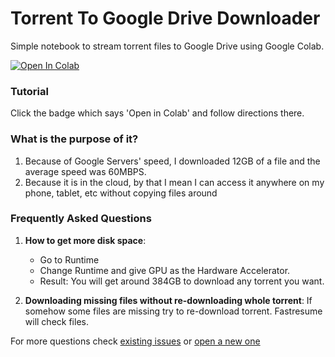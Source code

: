# Torrent To Google Drive Downloader
Simple notebook to stream torrent files to Google Drive using Google Colab.

<a href="https://colab.research.google.com/github/arindas/Torrent-To-Google-Drive-Downloader/blob/master/Torrent_To_Google_Drive_Downloader.ipynb" target="_parent"><img src="https://colab.research.google.com/assets/colab-badge.svg" alt="Open In Colab"/></a>

### Tutorial
Click the badge which says 'Open in Colab' and follow directions there.

### What is the purpose of it?
1. Because of Google Servers' speed, I downloaded 12GB of a file and the average speed was 60MBPS.
2. Because it is in the cloud, by that I mean I can access it anywhere on my phone, tablet, etc without copying files around

### Frequently Asked Questions
1. **How to get more disk space**:

    - Go to Runtime
    - Change Runtime and give GPU as the Hardware Accelerator.
    - Result: You will get around 384GB to download any torrent you want.

2. **Downloading missing files without re-downloading whole torrent**: If somehow some files are missing try to re-download torrent. Fastresume will check files.

For more questions check [existing issues](https://github.com/arindas/Torrent-To-Google-Drive-Downloader/issues) or [open a new one](https://github.com/arindas/Torrent-To-Google-Drive-Downloader/issues/new)
